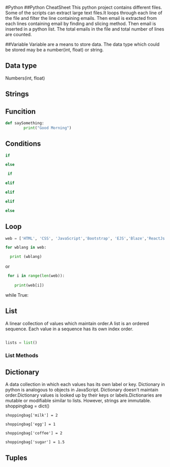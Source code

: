 #Python
##Python CheatSheet
This python project contains different files. Some of the scripts can extract large text files.It loops through each line of the file and filter the line containing emails. Then email is extracted from each lines containing email by finding and slicing method. Then email is inserted in a python list. The total emails in the file and  total number of lines are counted.

##Variable
Variable are a means to store data. The data type which could be stored may be a number(int, float) or string.

## Data type
Numbers(int, float)

## Strings

## Funcition
```python 
def saySomething:
        print("Good Morning")
  ```
## Conditions
```python
if 

else
```

```python
 if

elif 

elif

elif

else
```

## Loop
```python
web = ['HTML', 'CSS', 'JavaScript','Bootstrap', 'EJS','Blaze','ReactJs', 'AngularJS', 'Python', 'PHP','NodeJS','MongoDB','SQL']

for wblang in web:

  print (wblang)
 ```
  
  or
```python
 for i in range(len(web)):
  
    print(web[i])
```
    
while True:


## List
A linear collection of values which maintain order.A list is an ordered sequence. Each value in a sequence has its own index order.

```python

lists = list()
```
### List Methods

## Dictionary
A data collection in which each values has its own label or key. Dictionary in python is analogous to objects in JavaScript. Dictionary doesn't maintain order.Dictionary values is looked up by their keys or labels.Dictionaries are mutable or modifiable similar to lists. However, strings are immutable.
shoppingbag = dict()

```
shoppingbag['milk'] = 2

shoppingbag['egg'] = 1

shoppingbag['coffee'] = 2

shoppingbag['sugar'] = 1.5
```


## Tuples

